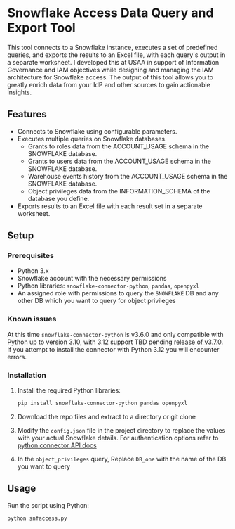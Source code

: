 # Snowflake Access Data Query and Export Tool

This tool connects to a Snowflake instance, executes a set of predefined queries, and exports the results to an Excel file, with each query's output in a separate worksheet. I developed this at USAA in support of Information Governance and IAM objectives while designing and managing the IAM architecture for Snowflake access. The output of this tool allows you to greatly enrich data from your IdP and other sources to gain actionable insights.  

## Features

- Connects to Snowflake using configurable parameters.
- Executes multiple queries on Snowflake databases.
    - Grants to roles data from the ACCOUNT_USAGE schema in the SNOWFLAKE database.
    - Grants to users data from the ACCOUNT_USAGE schema in the SNOWFLAKE database.
    - Warehouse events history from the ACCOUNT_USAGE schema in the SNOWFLAKE database.
    - Object privileges data from the INFORMATION_SCHEMA of the database you define.
- Exports results to an Excel file with each result set in a separate worksheet.

## Setup

### Prerequisites

- Python 3.x 
- Snowflake account with the necessary permissions
- Python libraries: `snowflake-connector-python`, `pandas`, `openpyxl`
- An assigned role with permissions to query the `SNOWFLAKE` DB and any other DB which you want to query for object privileges

### Known issues

At this time `snowflake-connector-python` is v3.6.0 and only compatible with Python up to version 3.10, with 3.12 support TBD pending [release of v3.7.0](https://github.com/snowflakedb/snowflake-connector-python/blob/main/DESCRIPTION.md). If you attempt to install the connector with Python 3.12 you will encounter errors. 

### Installation

1. Install the required Python libraries:

    ```bash
    pip install snowflake-connector-python pandas openpyxl
    ```
2. Download the repo files and extract to a directory or git clone

3. Modify the `config.json` file in the project directory to replace the values with your actual Snowflake details. For authentication options refer to [python connector API docs](https://docs.snowflake.com/en/developer-guide/python-connector/python-connector-api#functions)

4. In the `object_privileges` query, Replace `DB_one` with the name of the DB you want to query

## Usage

Run the script using Python:

```bash
python snfaccess.py